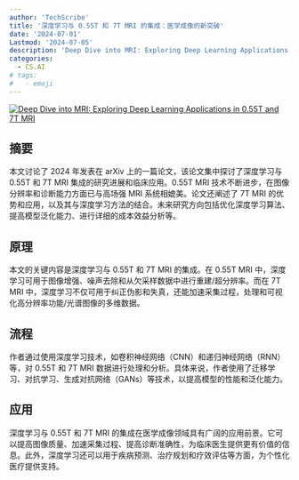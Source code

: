 ```yaml
---
author: 'TechScribe'
title: '深度学习与 0.55T 和 7T MRI 的集成：医学成像的新突破'
date: '2024-07-01'
Lastmod: '2024-07-05'
description: 'Deep Dive into MRI: Exploring Deep Learning Applications in 0.55T and 7T MRI'
categories:
  - CS.AI
# tags:
#   - emoji
---
```


[![Deep Dive into MRI: Exploring Deep Learning Applications in 0.55T and 7T MRI](https://arxiv-research-1301205113.cos.ap-guangzhou.myqcloud.com/images/2407.01318v1.pdf_0.jpg)](https://arxiv.org/abs/2407.01318v1)

## 摘要

本文讨论了 2024 年发表在 arXiv 上的一篇论文，该论文集中探讨了深度学习与 0.55T 和 7T MRI 集成的研究进展和临床应用。0.55T MRI 技术不断进步，在图像分辨率和诊断能力方面已与高场强 MRI 系统相媲美。论文还阐述了 7T MRI 的优势和应用，以及其与深度学习方法的结合。未来研究方向包括优化深度学习算法、提高模型泛化能力、进行详细的成本效益分析等。<!--more-->

## 原理

本文的关键内容是深度学习与 0.55T 和 7T MRI 的集成。在 0.55T MRI 中，深度学习可用于图像增强、噪声去除和从欠采样数据中进行重建/超分辨率。而在 7T MRI 中，深度学习不仅可用于纠正伪影和失真，还能加速采集过程，处理和可视化高分辨率功能/光谱图像的多维数据。

## 流程

作者通过使用深度学习技术，如卷积神经网络（CNN）和递归神经网络（RNN）等，对 0.55T 和 7T MRI 数据进行处理和分析。具体来说，作者使用了迁移学习、对抗学习、生成对抗网络（GANs）等技术，以提高模型的性能和泛化能力。

## 应用

深度学习与 0.55T 和 7T MRI 的集成在医学成像领域具有广阔的应用前景。它可以提高图像质量、加速采集过程、提高诊断准确性，为临床医生提供更有价值的信息。此外，深度学习还可以用于疾病预测、治疗规划和疗效评估等方面，为个性化医疗提供支持。